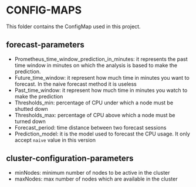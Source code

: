 # CONFIG-MAPS
This folder contains the ConfigMap used in this project.

## forecast-parameters
- Prometheus_time_window_prediction_in_minutes: it represents the past time window in minutes on which the analysis is based to make the prediction.
- Future_time_window: it represent how much time in minutes you want to forecast. In the naive forecast method it is useless
- Past_time_window: it represent how much time in minutes you watch to make the prediction
- Thresholds_min: percentage of CPU under which a node must be shutted down
- Thresholds_max: percentage of CPU above which a node must be turned down
- Forecast_period: time distance between two forecast sessions
- Prediction_model: it is the model used to forecast the CPU usage. It only accept `naive` value in this version 

## cluster-configuration-parameters

- minNodes: minimum number of nodes to be active in the cluster
- maxNodes: max number of nodes which are available in the cluster